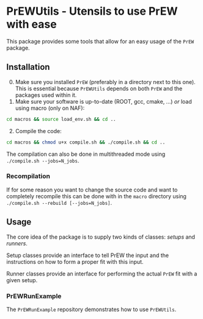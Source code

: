 # PrEWUtils - Utensils to use PrEW with ease

This package provides some tools that allow for an easy usage of the `PrEW` package.

## Installation

0. Make sure you installed `PrEW` (preferably in a directory next to this one).
 This is essential because `PrEWUtils` depends on both `PrEW` and the packages used within it.
1. Make sure your software is up-to-date (ROOT, gcc, cmake, ...) *or* load using macro (only on NAF):
 ```sh
 cd macros && source load_env.sh && cd ..
 ```
2. Compile the code:
 ```sh
 cd macros && chmod u+x compile.sh && ./compile.sh && cd ..
 ```
 The compilation can also be done in multithreaded mode using `./compile.sh --jobs=N_jobs`.
 
### Recompilation

If for some reason you want to change the source code and want to completely recompile this can be done with in the `macro` directory using `./compile.sh --rebuild [--jobs=N_jobs]`.

## Usage

The core idea of the package is to supply two kinds of classes: _setups_ and _runners_.

Setup classes provide an interface to tell PrEW the input and the instructions on how to form a proper fit with this input.

Runner classes provide an interface for performing the actual `PrEW` fit with a given setup.

### PrEWRunExample

The `PrEWRunExample` repository demonstrates how to use `PrEWUtils`.